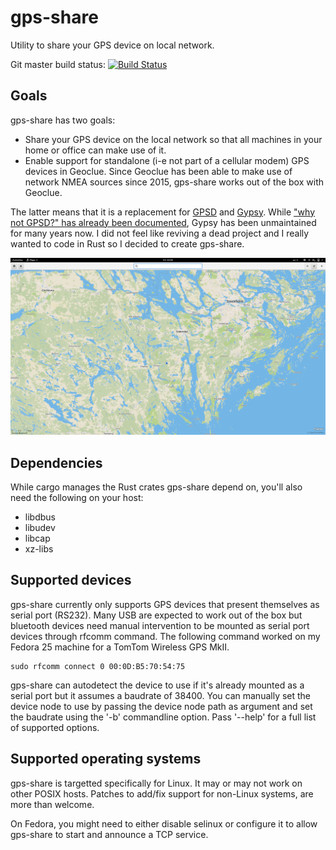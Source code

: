 # gps-share

Utility to share your GPS device on local network.

Git master build status: [![Build Status](https://travis-ci.org/zeenix/gps-share.svg?branch=master)](https://travis-ci.org/zeenix/gps-share)

## Goals

gps-share has two goals:

* Share your GPS device on the local network so that all machines in your home
  or office can make use of it.
* Enable support for standalone (i-e not part of a cellular modem) GPS devices
  in Geoclue. Since Geoclue has been able to make use of network NMEA sources
  since 2015, gps-share works out of the box with Geoclue.

The latter means that it is a replacement for
[GPSD](https://en.wikipedia.org/wiki/Gpsd) and
[Gypsy](https://gypsy.freedesktop.org/wiki/). While ["why not GPSD?" has already
been documented](https://gypsy.freedesktop.org/why-not-gpsd.html), Gypsy has
been unmaintained for many years now. I did not feel like reviving a dead
project and I really wanted to code in Rust so I decided to create gps-share.

![Screenshot of gps-share in action](data/screenshot.png "Screenshot of GNOME Maps using gps-share on the fast train from Gothenburg to Stockholm")

## Dependencies

While cargo manages the Rust crates gps-share depend on, you'll also need the
following on your host:

* libdbus
* libudev
* libcap
* xz-libs

## Supported devices

gps-share currently only supports GPS devices that present themselves as serial
port (RS232). Many USB are expected to work out of the box but bluetooth devices
need manual intervention to be mounted as serial port devices through rfcomm
command. The following command worked on my Fedora 25 machine for a TomTom
Wireless GPS MkII.

    sudo rfcomm connect 0 00:0D:B5:70:54:75

gps-share can autodetect the device to use if it's already mounted as a serial
port but it assumes a baudrate of 38400. You can manually set the device node to
use by passing the device node path as argument and set the baudrate using the
'-b' commandline option. Pass '--help' for a full list of supported options.

## Supported operating systems

gps-share is targetted specifically for Linux. It may or may not work on other
POSIX hosts. Patches to add/fix support for non-Linux systems, are more than
welcome.

On Fedora, you might need to either disable selinux or configure it to allow
gps-share to start and announce a TCP service.
